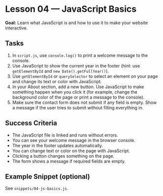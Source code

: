 # Lesson 04 — JavaScript Basics

**Goal:** Learn what JavaScript is and how to use it to make your website interactive.

## Tasks
1. In `script.js`, use `console.log()` to print a welcome message to the console.
3. Use JavaScript to show the current year in the footer (hint: use `getElementById` and `new Date().getFullYear()`).
4. Use `getElementById` or `querySelector` to select an element on your page and change its text or color with JavaScript.
5. In your About section, add a new button. Use JavaScript to make something happen when you click it (for example, change the background color of the page or print a message to the console).
6. Make sure the contact form does not submit if any field is empty. Show a message if the user tries to submit without filling everything in.

## Success Criteria
- The JavaScript file is linked and runs without errors.
- You can see your welcome message in the browser console.
- The year in the footer updates automatically.
- You can change text or color on the page with JavaScript.
- Clicking a button changes something on the page.
- The form shows a message if required fields are empty.

## Example Snippet (optional)
See `snippets/04-js-basics.js`.
